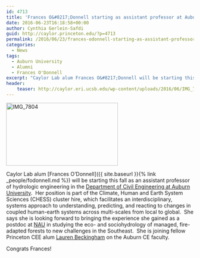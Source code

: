 ```yaml
---
id: 4713
title: 'Frances O&#8217;Donnell starting as assistant professor at Auburn University'
date: 2016-06-23T16:18:58+00:00
author: Cynthia Gerlein-Safdi
guid: http://caylor.princeton.edu/?p=4713
permalink: /2016/06/23/frances-odonnell-starting-as-assistant-professor-at-auburn-university/
categories:
  - News
tags:
  - Auburn University
  - Alumni
  - Frances O'Donnell
excerpt: "Caylor Lab alum Frances O&#8217;Donnell will be starting this fall as an assistant professor of hydrologic engineering in the Department of Civil Engineering at Auburn University"
header:
    teaser: http://caylor.eri.ucsb.edu/wp-content/uploads/2016/06/IMG_7804.jpg
---
```

<p class="p1" style="text-align: left;">
  <img class="wp-image-4714 size-medium alignleft" src="http://caylor.eri.ucsb.edu/wp-content/uploads/2016/06/IMG_7804-300x169.jpg" alt="IMG_7804" width="300" height="169" />

Caylor Lab alum [Frances O&#8217;Donnell]({{ site.baseurl }}{% link _people/fodonnell.md %})
will be starting this fall as an assistant professor of hydrologic engineering in the <a href="http://www.eng.auburn.edu/civil/" target="_blank">Department of Civil Engineering at Auburn University</a>.  <!--more-->Her position is part of the Climate, Human and Earth System Sciences (CHESS) cluster hire, which facilitates an interdisciplinary, systems approach to understanding, predicting, and reacting to changes in coupled human-earth systems across multi-scales from local to global.  She says she is looking forward to bringing the experience she gained as a postdoc at <a href="http://nau.edu/" target="_blank">NAU</a> in studying the eco- and sociohydrology of managed, fire-adapted forests to new challenges in the Southeast.  She is joining fellow Princeton CEE alum <a href="http://www.eng.auburn.edu/civil/staff/faculty/env.html#lauren" target="_blank">Lauren Beckingham</a> on the Auburn CE faculty.
</p>

<p class="p1" style="text-align: left;">
  Congrats Frances!
</p>